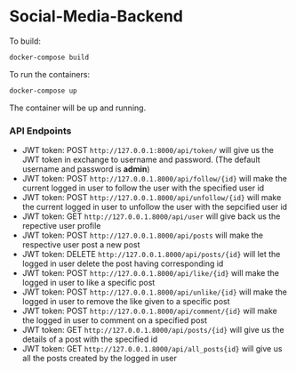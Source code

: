 # Social-Media-Backend

To build: 
```bash
docker-compose build
```


To run the containers: 
```bash
docker-compose up
```

The container will be up and running.

### API Endpoints

- JWT token: POST `http://127.0.0.1:8000/api/token/` will give us the JWT token in exchange to username and password. (The default username and password is **admin**)
- JWT token: POST `http://127.0.0.1.8000/api/follow/{id}` will make the current logged in user to follow the user with the specified user id
- JWT token: POST `http://127.0.0.1.8000/api/unfollow/{id}` will make the current logged in user to unfollow the user with the sepcified user id
- JWT token: GET `http://127.0.0.1.8000/api/user` will give back us the repective user profile
- JWT token: POST `http://127.0.0.1.8000/api/posts` will make the respective user post a new post
- JWT token: DELETE `http://127.0.0.1.8000/api/posts/{id}` will let the logged in user delete the post having corresponding id
- JWT token: POST `http://127.0.0.1.8000/api/like/{id}` will make the logged in user to like a specific post
- JWT token: POST `http://127.0.0.1.8000/api/unlike/{id}` will make the logged in user to remove the like given to a specific post
- JWT token: POST `http://127.0.0.1.8000/api/comment/{id}` will make the logged in user to comment on a specified post 
- JWT token: GET `http://127.0.0.1.8000/api/posts/{id}` will give us the details of a post with the specified id
- JWT token: GET `http://127.0.0.1.8000/api/all_posts{id}` will give us all the posts created by the logged in user
